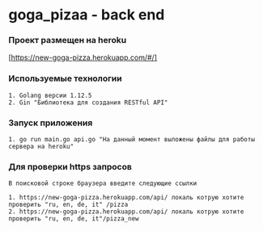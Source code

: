 # goga_pizaa - back end

### Проект размещен на heroku
[https://new-goga-pizza.herokuapp.com/#/]
### Используемые технологии
```
1. Golang версии 1.12.5
2. Gin "Библиотека для создания RESTful API"
```
### Запуск приложения
```
1. go run main.go api.go "На данный момент выложены файлы для работы сервера на heroku"
```
### Для проверки https запросов
``` 
В поисковой строке браузера введите следующие ссылки

1. https://new-goga-pizza.herokuapp.com/api/ локаль котрую хотите проверить "ru, en, de, it" /pizza
2. https://new-goga-pizza.herokuapp.com/api/ локаль котрую хотите проверить "ru, en, de, it"/pizza_new
```
